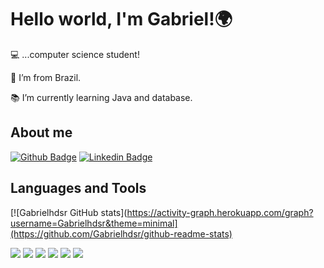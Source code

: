 
<!--
**Gabrielhdsr/Gabrielhdsr** is a ✨ _special_ ✨ repository because its `README.md` (this file) appears on your GitHub profile.

Here are some ideas to get you started:

- 🔭 I’m currently working on ...
- 🌱 I’m currently learning ...
- 👯 I’m looking to collaborate on ...
- 🤔 I’m looking for help with ...
- 💬 Ask me about ...
- 📫 How to reach me: ...
- 😄 Pronouns: ...
- ⚡ Fun fact: ...
--> 
#  Hello world, I'm Gabriel!🌍

:computer: ...computer science student!

:house_with_garden: I’m from Brazil.

:books: I’m currently learning Java and database.

## About me

[![Github Badge](https://img.shields.io/badge/-Github-000?style=flat-square&logo=Github&logoColor=white&link=https://github.com/Gabrielhdsr)](https://github.com/Gabrielhdsr)    [![Linkedin Badge](https://img.shields.io/badge/-LinkedIn-blue?style=flat-square&logo=Linkedin&logoColor=white&link=https:linkedin.com/in/gabriel-henrique-donini-4356b51b7)](linkedin.com/in/gabriel-henrique-donini-4356b51b7)

## Languages and Tools

[![Gabrielhdsr GitHub stats](https://activity-graph.herokuapp.com/graph?username=Gabrielhdsr&theme=minimal](https://github.com/Gabrielhdsr/github-readme-stats)

<img src= "https://img.shields.io/badge/HTML5-E34F26?style=for-the-badge&logo=html5&logoColor=white"></img>
<img src= "https://img.shields.io/badge/CSS3-1572B6?style=for-the-badge&logo=css3&logoColor=white"></img>
<img src= "https://img.shields.io/badge/JavaScript-F7DF1E?style=for-the-badge&logo=javascript&logoColor=black"></img>
<img src= "https://img.shields.io/badge/Python-3776AB?style=for-the-badge&logo=python&logoColor=white"></img>
<img src= "https://img.shields.io/badge/MySQL-005C84?style=for-the-badge&logo=mysql&logoColor=white"></img>
<img src= "https://img.shields.io/badge/Java-ED8B00?style=for-the-badge&logo=java&logoColor=white"></img>
